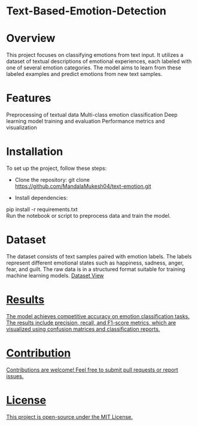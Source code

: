 # Text-Based-Emotion-Detection

# Overview
This project focuses on classifying emotions from text input. It utilizes a dataset of textual descriptions of emotional experiences, each labeled with one of several emotion categories. The model aims to learn from these labeled examples and predict emotions from new text samples.

# Features
Preprocessing of textual data
Multi-class emotion classification
Deep learning model training and evaluation
Performance metrics and visualization

# Installation
To set up the project, follow these steps:

- Clone the repository:
git clone https://github.com/MandalaMukesh04/text-emotion.git  

- Install dependencies:

pip install -r requirements.txt  
Run the notebook or script to preprocess data and train the model.

# Dataset
The dataset consists of text samples paired with emotion labels. The labels represent different emotional states such as happiness, sadness, anger, fear, and guilt. The raw data is in a structured format suitable for training machine learning models. <a href = "https://github.com/MandalaMukesh04/Text-Based-Emotion-Detection/blob/main/textemotion.txt">Dataset View

# Results
The model achieves competitive accuracy on emotion classification tasks. The results include precision, recall, and F1-score metrics, which are visualized using confusion matrices and classification reports.

# Contribution
Contributions are welcome! Feel free to submit pull requests or report issues.

# License
This project is open-source under the MIT License.
